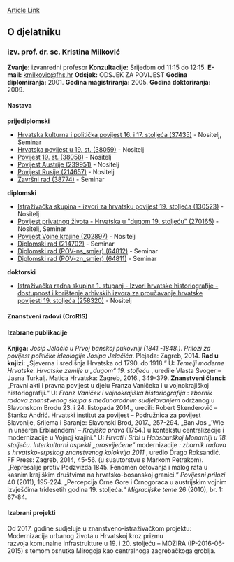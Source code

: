 [Article Link](https://www.fhs.hr/djelatnik/kristina.milkovic)

## O djelatniku
###  izv. prof. dr. sc. Kristina Milković 
**Zvanje:**
izvanredni profesor 
**Konzultacije:**
Srijedom od 11:15 do 12:15.
**E-mail:**
[kmilkovic@fhs.hr](javascript:startMail\('zxyvbxvi@pus.feu'\);)
**Odsjek:**
ODSJEK ZA POVIJEST 
**Godina diplomiranja:**
2001.
**Godina magistriranja:**
2005.
**Godina doktoriranja:**
2009.
#### Nastava
**prijediplomski**
  * [Hrvatska kulturna i politička povijest 16. i 17. stoljeća (37435)](https://www.fhs.hr/predmet/hkpp11s_a) - Nositelj, Seminar
  * [Hrvatska povijest u 19. st. (38059)](https://www.fhs.hr/predmet/hpu1s) - Nositelj
  * [Povijest 19. st. (38058)](https://www.fhs.hr/predmet/p1s) - Nositelj
  * [Povijest Austrije (239951)](https://www.fhs.hr/predmet/povaus_a) - Nositelj
  * [Povijest Rusije (214657)](https://www.fhs.hr/predmet/povrus_b) - Nositelj
  * [Završni rad (38774)](https://www.fhs.hr/predmet/zavrad) - Seminar


**diplomski**
  * [Istraživačka skupina - izvori za hrvatsku povijest 19. stoljeća (130523)](https://www.fhs.hr/predmet/isizhp1s) - Nositelj
  * [Povijest privatnog života - Hrvatska u "dugom 19. stoljeću" (270165)](https://www.fhs.hr/predmet/ppzhud1s) - Nositelj, Seminar
  * [Povijest Vojne krajine (202897)](https://www.fhs.hr/predmet/pvk_a) - Nositelj
  * [Diplomski rad (214702)](https://www.fhs.hr/predmet/diprad_e) - Seminar
  * [Diplomski rad (POV-ns_smjer) (64812)](https://www.fhs.hr/predmet/drp_a) - Seminar
  * [Diplomski rad (POV-zn_smjer) (64811)](https://www.fhs.hr/predmet/drp) - Seminar


**doktorski**
  * [Istraživačka radna skupina 1. stupanj - Izvori hrvatske historiografije - dostupnost i korištenje arhivskih izvora za proučavanje hrvatske povijesti 19. stoljeća (258320)](https://www.fhs.hr/predmet/irs1sihhdkaizphp1s) - Nositelj


#### Znanstveni radovi (CroRIS)
#### Izabrane publikacije
**Knjiga:**
_Josip Jelačić u Prvoj banskoj pukovniji (1841.-1848.)_. _Prilozi za povijest političke ideologije Josipa Jelačića_. Plejada: Zagreb, 2014.
**Rad u knjizi:**
„Sjeverna i središnja Hrvatska od 1790. do 1918.“ U:  _Temelji moderne Hrvatske. Hrvatske zemlje u „dugom“ 19. stoljeću_ , uredile Vlasta Švoger – Jasna Turkalj. Matica Hrvatska: Zagreb, 2016., 349-379.
**Znanstveni članci:**
„Pravni akti i pravna povijest u djelu Franza Vaničeka i u vojnokrajiškoj historiografiji.“ U: _Franz Vaniček i vojnokrajiška historiografija_ : _zbornik radova znanstvenog skupa s međunarodnim sudjelovanjem_ održanog u Slavonskom Brodu 23. i 24. listopada 2014., uredili: Robert Skenderović – Stanko Andrić. Hrvatski institut za povijest – Podružnica za povijest Slavonije, Srijema i Baranje: Slavonski Brod, 2017., 257-294.
„Ban Jos
„'Wie in unseren Erblaendern' – _Krajiška prava_ (1754.) u kontekstu centralizacije i modernizacije u Vojnoj krajini.“ U: _Hrvati i Srbi u Habsburškoj Monarhiji u 18. stoljeću. Interkulturni aspekti „prosvijećene“_ modernizacije _: zbornik radova s hrvatsko-srpskog znanstvenog kolokvija 2011_ , uredio Drago Roksandić. FF Press: Zagreb, 2014, 45-56. (u suautorstvu s Markom Petrakom).
„Represalije protiv Podzvizda 1845. Fenomen četovanja i malog rata u kasnim krajiškim društvima na hrvatsko-bosanskoj granici.“ _Povijesni prilozi_ 40 (2011), 195-224.
„Percepcija Crne Gore i Crnogoraca u austrijskim vojnim izvješćima tridesetih godina 19. stoljeća.“ _Migracijske teme_ 26 (2010), br. 1: 67-84.
#### Izabrani projekti
  
Od 2017. godine sudjeluje u znanstveno-istraživačkom projektu: Modernizacija urbanog života u Hrvatskoj kroz prizmu  
razvoja komunalne infrastrukture u 19. i 20. stoljeću – MOZIRA (IP-2016-06-2015) s temom osnutka Mirogoja kao centralnoga zagrebačkoga groblja.
